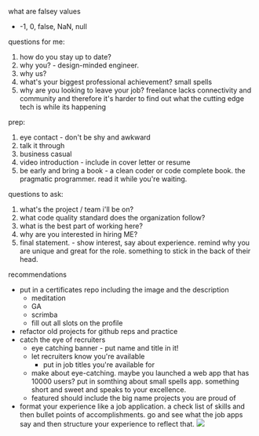 what are falsey values
+ -1, 0, false, NaN, null



questions for me:
1. how do you stay up to date?
2. why you? - design-minded engineer.
3. why us?
4. what's your biggest professional achievement? small spells
5. why are you looking to leave your job? freelance lacks connectivity and community and therefore it's harder to find out what the cutting edge tech is while its happening 


prep:
1. eye contact - don't be shy and awkward
2. talk it through
3. business casual
4. video introduction - include in cover letter or resume
5. be early and bring a book - a clean coder or code complete book. the pragmatic programmer. read it while you're waiting. 


questions to ask:
1. what's the project / team i'll be on?
2. what code quality standard does the organization follow?
3. what is the best part of working here?
4. why are you interested in hiring ME?
5. final statement. - show interest, say about experience. remind why you are unique and great for the role. something to stick in the back of their head.



recommendations

- put in a certificates repo including the image and the description
    - meditation
    - GA
    - scrimba
    - fill out all slots on the profile
- refactor old projects for github reps and practice
- catch the eye of recruiters
    - eye catching banner - put name and title in it!
    - let recruiters know you're available
        - put in job titles you're available for
    - make about eye-catching. maybe you launched a web app that has 10000 users? put in somthing about small spells app. something short and sweet and speaks to your excellence.
    - featured should include the big name projects you are proud of
- format your experience like a job application. a check list of skills and then bullet points of accomplishments. go and see what the job apps say and then structure your experience to reflect that.
![](https://i.imgur.com/rWPqMWF.png)
